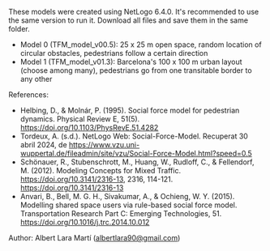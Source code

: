 These models were created using NetLogo 6.4.0. It's recommended to use the same version to run it.
Download all files and save them in the same folder.
- Model 0 (TFM_model_v00.5): 25 x 25 m open space, random location of circular obstacles, pedestrians follow a certain direction
- Model 1 (TFM_model_v01.3): Barcelona's 100 x 100 m urban layout (choose among many), pedestrians go from one transitable border to any other

References:

- Helbing, D., & Molnár, P. (1995). Social force model for pedestrian dynamics. Physical Review E, 51(5). https://doi.org/10.1103/PhysRevE.51.4282
- Tordeux, A. (s.d.). NetLogo Web: Social-Force-Model. Recuperat 30 abril 2024, de https://www.vzu.uni-wuppertal.de/fileadmin/site/vzu/Social-Force-Model.html?speed=0.5
- Schönauer, R., Stubenschrott, M., Huang, W., Rudloff, C., & Fellendorf, M. (2012). Modeling Concepts for Mixed Traffic. https://doi.org/10.3141/2316-13, 2316, 114-121. https://doi.org/10.3141/2316-13
- Anvari, B., Bell, M. G. H., Sivakumar, A., & Ochieng, W. Y. (2015). Modelling shared space users via rule-based social force model. Transportation Research Part C: Emerging Technologies, 51. https://doi.org/10.1016/j.trc.2014.10.012

Author:
Albert Lara Martí (albertlara90@gmail.com)
